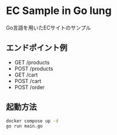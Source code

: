 # EC Sample in Go lung

Go言語を用いたECサイトのサンプル

## エンドポイント例

- GET /products
- POST /products
- GET /cart
- POST /cart
- POST /order

## 起動方法

```bash
docker compose up -d
go run main.go
```

